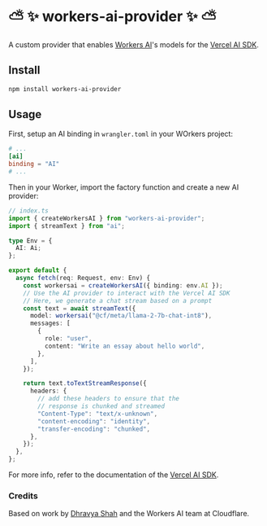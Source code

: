 # ⛅️ ✨ workers-ai-provider ✨ ⛅️

A custom provider that enables [Workers AI](https://ai.cloudflare.com/)'s models for the [Vercel AI SDK](https://sdk.vercel.ai/).

## Install

```bash
npm install workers-ai-provider
```

## Usage

First, setup an AI binding in `wrangler.toml` in your WOrkers project:

```toml
# ...
[ai]
binding = "AI"
# ...
```

Then in your Worker, import the factory function and create a new AI provider:

```ts
// index.ts
import { createWorkersAI } from "workers-ai-provider";
import { streamText } from "ai";

type Env = {
  AI: Ai;
};

export default {
  async fetch(req: Request, env: Env) {
    const workersai = createWorkersAI({ binding: env.AI });
    // Use the AI provider to interact with the Vercel AI SDK
    // Here, we generate a chat stream based on a prompt
    const text = await streamText({
      model: workersai("@cf/meta/llama-2-7b-chat-int8"),
      messages: [
        {
          role: "user",
          content: "Write an essay about hello world",
        },
      ],
    });

    return text.toTextStreamResponse({
      headers: {
        // add these headers to ensure that the
        // response is chunked and streamed
        "Content-Type": "text/x-unknown",
        "content-encoding": "identity",
        "transfer-encoding": "chunked",
      },
    });
  },
};
```

For more info, refer to the documentation of the [Vercel AI SDK](https://sdk.vercel.ai/).

### Credits

Based on work by [Dhravya Shah](https://twitter.com/DhravyaShah) and the Workers AI team at Cloudflare.
